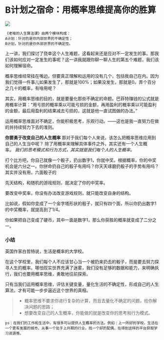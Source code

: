 # B计划之宿命：用概率思维提高你的胜算
![](https://upload-images.jianshu.io/upload_images/3061147-4a896cc1f3a4e46e.png?imageMogr2/auto-orient/strip%7CimageView2/2/w/1240)

```
《老喻的人生算法课》由两个模块构成：
A计划：针对的是你内部世界的不确定性；
B计划，针对的是你外部世界的不确定性。
```
上一讲，我们探讨了侥幸这个人生难题，这看起来还是应对不一定发生的事。那我们该如何应对一定发生的事呢？这一讲我就跟你聊一聊人生的第五个难题，我们该如何理解宿命。

概率思维经常挂在嘴边，但要真正理解和运用的没有几个，包括我自己在内。因为我们觉得一件事儿如果发生了，那就是100%；如果没发生，那就是0。弄个百分之几十的概率，有啥用呢？

其实，用概率思维的目的，就是要量化那些不确定的命题。巴菲特赚钱的公式就是用概率计算：“用亏损的概率乘以可能亏损的金额，再用盈利的概率乘以可能盈利的金额，最后用盈利的结果减去亏损的，这就是他一直试图做的办法。”

运用概率思维面对不确定，你能积极思考，乐观行动。——这也是我一直努力在做的并持续努力下去的准则。

**你要勇于改变自己的人生概率**
那对于我们每个人来说，该怎么把概率思维应用到自己的人生当中呢？
除了用概率来理解具体事件之外，其实还有一个人生概率。 *我们的思考模式和行为方式，其实就是我们每个人的人生概率。*

打个比方吧，你自己就像一个骰子，扔出数字1，你就中奖。根据概率，你的中奖机会是六分之一。你拼命扔自己的骰子有用吗？你天天琢磨扔骰子的手势有用吗？其实并没有用，六面骰子的

先天结构，和随机的游戏规则，就决定了你的中奖率。

要改变中奖率，你没有办法改变游戏规则，就只能改变自身的结构。

比如说，假如你变成了一个金字塔形状的骰子，就只有四个面，所以你扔出数字1的中奖概率，就提高到了1/4。

你如果把自己变成了硬币，其中一面是数字1，那么你获胜的概率就变成了二分之一。

### 小结
英国作家白哲特说，生活是概率的大学校。

在这个学校里，我们每个人不应该甘心当一个被扔来扔去的骰子，而是要去努力探寻人生的概率。哪怕现实世界充满了迷雾，我们没有足够的数据和能力，来明确执行，我们也要用概率思维，勇敢地往前探索。

只有当我们运用概率思维，评估关键变量，量化生活的不确定性，形成自己的人生算法，才有可能一步步逼近这个世界的真相。

> - 概率思维不要求你进行复杂的计算，而且去量化不确定的问题，给你解决问题的思路；
> - 想要改变自己的人生概率，你能做的就是改变你的思考和行为模式。

`ps：在我们的工作和生活中，有很多可以提供人生概率的方法。例如：上一所好的学校，生活在一个更有发展的城市，从事一个处于上升期的行业，找一个好的配偶，在得到这样的平台获取学习资源等。`

